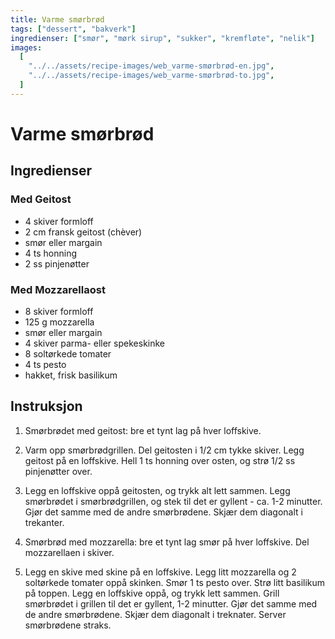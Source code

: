 ```yaml
---
title: Varme smørbrød
tags: ["dessert", "bakverk"]
ingredienser: ["smør", "mørk sirup", "sukker", "kremfløte", "nelik"]
images:
  [
    "../../assets/recipe-images/web_varme-smørbrød-en.jpg",
    "../../assets/recipe-images/web_varme-smørbrød-to.jpg",
  ]
---
```


# Varme smørbrød

## Ingredienser

### Med Geitost

- 4 skiver formloff
- 2 cm fransk geitost (chèver)
- smør eller margain
- 4 ts honning
- 2 ss pinjenøtter

### Med Mozzarellaost

- 8 skiver formloff
- 125 g mozzarella
- smør eller margain
- 4 skiver parma- eller spekeskinke
- 8 soltørkede tomater
- 4 ts pesto
- hakket, frisk basilikum

## Instruksjon

1. Smørbrødet med geitost: bre et tynt lag på hver loffskive.

2. Varm opp smørbrødgrillen. Del geitosten i 1/2 cm tykke skiver. Legg geitost på en loffskive. Hell 1 ts honning over osten, og strø 1/2 ss pinjenøtter over.

3. Legg en loffskive oppå geitosten, og trykk alt lett sammen. Legg smørbrødet i smørbrødgrillen, og stek til det er gyllent - ca. 1-2 minutter. Gjør det samme med de andre smørbrødene. Skjær dem diagonalt i trekanter.

4. Smørbrød med mozzarella: bre et tynt lag smør på hver loffskive. Del mozzarellaen i skiver.

5. Legg en skive med skine på en loffskive. Legg litt mozzarella og 2 soltørkede tomater oppå skinken. Smør 1 ts pesto over. Strø litt basilikum på toppen. Legg en loffskive oppå, og trykk lett sammen. Grill smørbrødet i grillen til det er gyllent, 1-2 minutter. Gjør det samme med de andre smørbrødene. Skjær dem diagonalt i treknater. Server smørbrødene straks.
